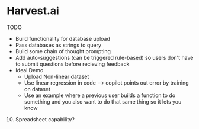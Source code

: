 # Harvest.ai
TODO
- Build functionality for database upload
- Pass databases as strings to query
- Build some chain of thought prompting
- Add auto-suggestions (can be triggered rule-based) so users don't have to submit questions before recieving feedback
- Ideal Demo
  - Upload Non-linear dataset
  - Use linear regression in code --> copilot points out error by training on dataset
  - Use an example where a previous user builds a function to do something and you also want to do that same thing so it lets you know
10. Spreadsheet capability?



